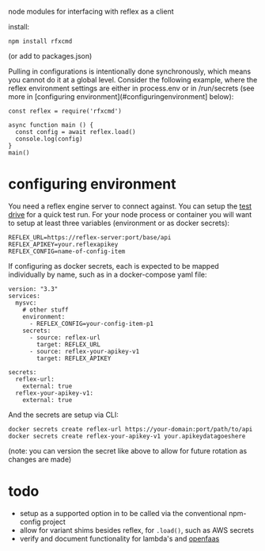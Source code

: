 node modules for interfacing with reflex as a client

install:

    npm install rfxcmd

(or add to packages.json)

Pulling in configurations is intentionally done synchronously, which means you cannot do it at a global level.  Consider the following example, where the reflex environment settings are either in process.env or in /run/secrets (see more in [configuring environment](#configuringenvironment] below):

    const reflex = require('rfxcmd')

    async function main () {
      const config = await reflex.load()
      console.log(config)
    }
    main()

# configuring environment

You need a reflex engine server to connect against.  You can setup the [test drive](https://reflex.cold.org/docs/install/#test-drive) for a quick test run.  For your node process or container you will want to setup at least three variables (environment or as docker secrets):

    REFLEX_URL=https://reflex-server:port/base/api
    REFLEX_APIKEY=your.reflexapikey
    REFLEX_CONFIG=name-of-config-item

If configuring as docker secrets, each is expected to be mapped individually by name, such as in a docker-compose yaml file:

    version: "3.3"
    services:
      mysvc:
        # other stuff
        environment:
          - REFLEX_CONFIG=your-config-item-p1
        secrets:
          - source: reflex-url
            target: REFLEX_URL
          - source: reflex-your-apikey-v1
            target: REFLEX_APIKEY

    secrets:
      reflex-url:
        external: true
      reflex-your-apikey-v1:
        external: true

And the secrets are setup via CLI:

    docker secrets create reflex-url https://your-domain:port/path/to/api
    docker secrets create reflex-your-apikey-v1 your.apikeydatagoeshere

(note: you can version the secret like above to allow for future rotation as changes are made)

# todo

* setup as a supported option in to be called via the conventional npm-config project
* allow for variant shims besides reflex, for `.load()`, such as AWS secrets
* verify and document functionality for lambda's and [openfaas](https://www.openfaas.com/)


